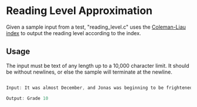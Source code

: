 # Reading Level Approximation

Given a sample input from a test, "reading_level.c" uses the [Coleman-Liau index](https://readabilityformulas.com/coleman-liau-readability-formula.php "The Coleman-Liau index") to output the reading level according to the index.

## Usage

The input must be text of any length up to a 10,000 character limit. It should be without newlines, or else the sample will terminate at the newline.

```c

Input: It was almost December, and Jonas was beginning to be frightened. No. Wrong word, Jonas thought. Frightened meant that deep, sickening feeling of something terrible about to happen. Frightened was the way he had felt a year ago when an >unidentified aircraft had overflown the community twice. He had seen it both times.

Output: Grade 10

```
